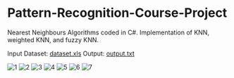 # Pattern-Recognition-Course-Project
Nearest Neighbours Algorithms coded in C#.
Implementation of KNN, weighted KNN, and fuzzy KNN.

Input Dataset:
[dataset.xls](https://github.com/PricelessCodes/Pattern-Recognition-Course-Project/files/7077185/dataset.xls)
Output:
[output.txt](https://github.com/PricelessCodes/Pattern-Recognition-Course-Project/files/7077200/output.txt)

![1](https://user-images.githubusercontent.com/66659379/131350711-0cddd05c-0aa0-4ce8-ac89-ef8d6e6fff53.png)
![2](https://user-images.githubusercontent.com/66659379/131350721-d8801e01-140d-40ee-9a27-cf4d027c8863.png)
![3](https://user-images.githubusercontent.com/66659379/131350728-08642d36-c20f-4d60-9158-37950d7bca01.png)
![4](https://user-images.githubusercontent.com/66659379/131350741-c42db2b2-2994-4cf5-b9a0-dc5c433b9965.png)
![5](https://user-images.githubusercontent.com/66659379/131350752-3e1e44e1-43ca-4b40-9a61-7ff8e51a7a63.png)
![6](https://user-images.githubusercontent.com/66659379/131350762-ad52f19f-aa63-459e-b1fc-475b35f662b7.png)
![7](https://user-images.githubusercontent.com/66659379/131350768-7c34481c-7bf1-4360-8603-b006c16e3e17.png)
